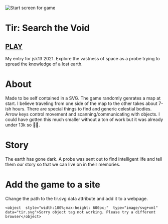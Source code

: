 ![Start screen for game](https://robertpage.github.io/tir/screenshot.png)

# Tir: Search the Void

## [PLAY](https://robertpage.github.io/tir/)

My entry for jsk13 2021. Explore the vastness of space as a probe trying to spread the knowledge of a lost earth.

# About
Made to be self contained in a SVG. The game randomly genrates a map at start. I believe traveling from one side of the map to the other takes about 7-ish hours. There are special things to find and generic celestial bodies. Arrow keys control movement and scanning/communicating with objects. I could have gotten this much smaller without a ton of work but it was already under 13k so 🤷‍♀️.

# Story
The earth has gone dark. A probe was sent out to find intelligent life and tell them our story so that we can live on in their memories.

# Add the game to a site
Change the path to the tir.svg data attribute and add it to a webpage.
```
<object  style="width:100%;max-height: 600px;"  type="image/svg+xml"  data="tir.svg">Sorry object tag not working. Please try a different browser</object>
```